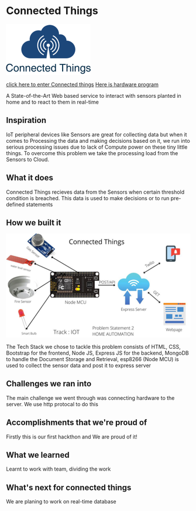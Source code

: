 # Connected Things
![Image](resources/ct.png)

[click here to enter Connected things](https://connected-things.herokuapp.com/)
[Here is hardware program ](https://github.com/chethancm2001/postdata)

A State-of-the-Art Web based service to interact with sensors planted in home and to react to them in real-time

## Inspiration
IoT peripheral devices like Sensors are great for collecting data but when it comes to Processing the data and making decisions based on it, we run into serious processing issues due to lack of Compute power on these tiny little things. To overcome this problem we take the processing load from the Sensors to Cloud.

## What it does
Connected Things recieves data from the Sensors when certain threshold condition is breached. This data is used to make decisions or to run pre-defined statements 

## How we built it
![Image](resources/flow.jpeg)

The Tech Stack we chose to tackle this problem consists of HTML, CSS, Bootstrap for the frontend, Node JS, Express JS for the backend, MongoDB to handle the Document Storage and Retrieval, esp8266 (Node MCU) is used to collect the sensor data and post it to express server

## Challenges we ran into
The main challenge we went through was connecting hardware to the server. We use http protocal to do this 

## Accomplishments that we're proud of 
Firstly this is our first hackthon and We are proud of it!

## What we learned
Learnt to work with team, dividing the work 

## What's next for connected things
We are planing to work on real-time database 
